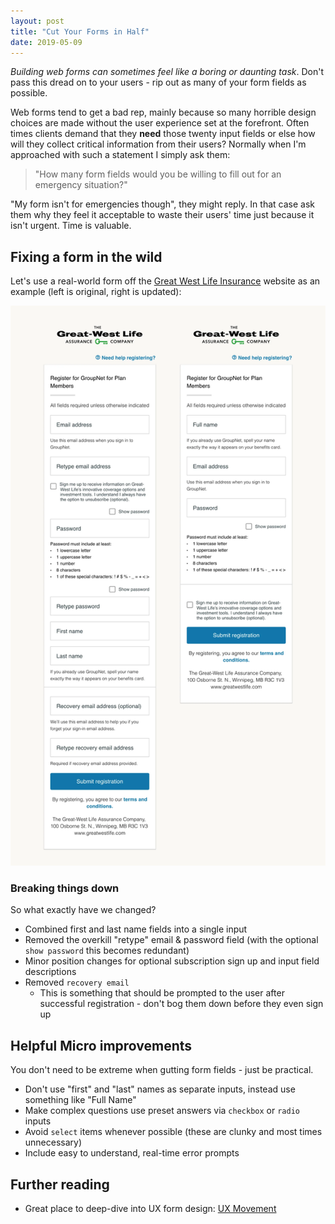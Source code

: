 ```yaml
---
layout: post
title: "Cut Your Forms in Half"
date: 2019-05-09
---
```



*Building web forms can sometimes feel like a boring or daunting task*. Don't pass this dread on to your users - rip out as many of your form fields as possible.

Web forms tend to get a bad rep, mainly because so many horrible design choices are made without the user experience set at the forefront. Often times clients demand that they **need** those twenty input fields or else how will they collect critical information from their users? Normally when I'm approached with such a statement I simply ask them:

> "How many form fields would you be willing to fill out for an emergency situation?"

"My form isn't for emergencies though", they might reply. In that case ask them why they feel it acceptable to waste their users' time just because it isn't urgent. Time is valuable.

## Fixing a form in the wild

Let's use a real-world form off the [Great West Life Insurance](https://www.greatwestlife.com) website as an example (left is original, right is updated):

<img src="/public/images/cut-forms.webp" alt="Great West Life form update">

### Breaking things down

So what exactly have we changed?

- Combined first and last name fields into a single input
- Removed the overkill "retype" email &amp; password field (with the optional `show password` this becomes redundant)
- Minor position changes for optional subscription sign up and input field descriptions
- Removed `recovery email`
    - This is something that should be prompted to the user after successful registration - don't bog them down before they even sign up

## Helpful Micro improvements

You don't need to be extreme when gutting form fields - just be practical.

- Don't use "first" and "last" names as separate inputs, instead use something like "Full Name"
- Make complex questions use preset answers via `checkbox` or `radio` inputs
- Avoid `select` items whenever possible (these are clunky and most times unnecessary)
- Include easy to understand, real-time error prompts

## Further reading

- Great place to deep-dive into UX form design: [UX Movement](https://uxmovement.com/category/forms/)

